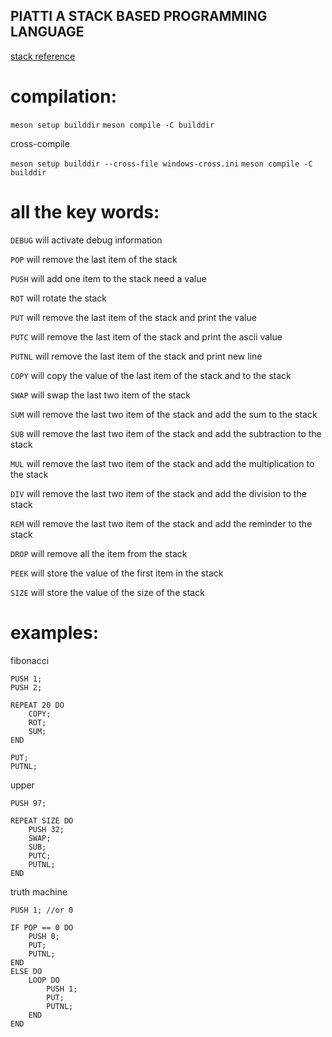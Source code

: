 ## PIATTI A STACK BASED PROGRAMMING LANGUAGE

[stack reference](https://en.wikipedia.org/wiki/Stack_(abstract_data_type))

# compilation:

`meson setup builddir`
`meson compile -C builddir`

cross-compile

`meson setup builddir --cross-file windows-cross.ini`
`meson compile -C builddir`

# all the key words:

`DEBUG` will activate debug information

`POP` will remove the last item of the stack

`PUSH` will add one item to the stack need a value

`ROT` will rotate the stack

`PUT` will remove the last item of the stack and print the value

`PUTC` will remove the last item of the stack and print the ascii value

`PUTNL` will remove the last item of the stack and print new line

`COPY` will copy the value of the last item of the stack and to the stack

`SWAP` will swap the last two item of the stack

`SUM` will remove the last two item of the stack and add the sum to the stack

`SUB` will remove the last two item of the stack and add the subtraction to the stack

`MUL` will remove the last two item of the stack and add the multiplication to the stack

`DIV` will remove the last two item of the stack and add the division to the stack

`REM` will remove the last two item of the stack and add the reminder to the stack

`DROP` will remove all the item from the stack

`PEEK` will store the value of the first item in the stack

`SIZE` will store the value of the size of the stack

# examples:

fibonacci

```
PUSH 1;
PUSH 2;

REPEAT 20 DO
    COPY;
    ROT;
    SUM;
END

PUT;
PUTNL;
```

upper

```
PUSH 97;

REPEAT SIZE DO
    PUSH 32;
    SWAP;
    SUB;
    PUTC;
    PUTNL;
END
```

truth machine

```
PUSH 1; //or 0

IF POP == 0 DO
    PUSH 0;
    PUT;
    PUTNL;
END
ELSE DO
    LOOP DO
        PUSH 1;
        PUT;
        PUTNL;
    END
END
```